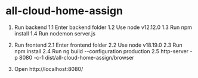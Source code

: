 # all-cloud-home-assign

1. Run backend 
1.1 Enter backend folder 
1.2 Use node v12.12.0
1.3 Run npm install
1.4 Run nodemon server.js

2. Run frontend
2.1 Enter frontend folder
2.2 Use node v18.19.0
2.3 Run npm install
2.4 Run ng build --configuration production
2.5 http-server -p 8080 -c-1 dist/all-cloud-home-assign/browser

3. Open http://localhost:8080/
